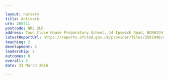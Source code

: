 ```yaml
---

layout: nursery
title: Activate
urn: 260711
postcode: NR2 2LR
address: Town Close House Preparatory School, 14 Ipswich Road, NORWICH, NR2 2LR
latestReportUrl: https://reports.ofsted.gov.uk/provider/files/2562948/urn/260711.pdf
teaching: 2
development: 2
leadership: 2
outcomes: 0
overall: 2
date: 31 March 2016

---
```

